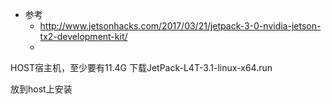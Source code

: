 
- 参考
    - http://www.jetsonhacks.com/2017/03/21/jetpack-3-0-nvidia-jetson-tx2-development-kit/
    - 

HOST宿主机，至少要有11.4G
下载JetPack-L4T-3.1-linux-x64.run

放到host上安装

